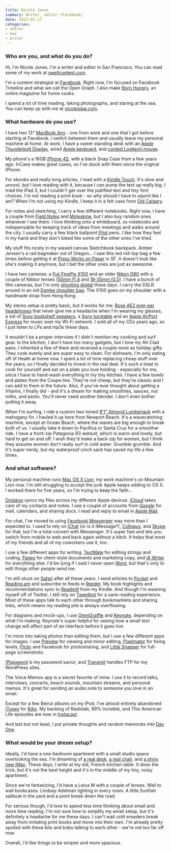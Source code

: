 ```yaml
---
title: Nicole Jones
summary: Writer, editor (Facebook)
date: 2013-01-17
categories:
- editor
- mac
- writer
---
```


### Who are you, and what do you do?

Hi, I'm Nicole Jones. I'm a writer and editor in San Francisco. You can read some of my work at [swellcontent.com](http://swellcontent.com/ "Nicole's work website.").

I'm a content strategist at [Facebook][]. Right now, I'm focused on Facebook Timeline and what we call the Open Graph. I also make [Born Hungry](http://bornhungrymag.com/ "Nicole's home cook magazine."), an online magazine for home cooks.

I spend a lot of time reading, taking photographs, and staring at the sea. You can keep up with me at [nicoleslaw.com](http://nicoleslaw.com/ "Nicole's website.").

### What hardware do you use?

I have two 13" [MacBook Airs][macbook-air] - one from work and one that I got before starting at Facebook. I switch between them and usually leave my personal machine at home. At work, I have a sweet standing desk with an [Apple Thunderbolt Display][thunderbolt-display], wired [Apple keyboard][keyboard], and [corded Logitech mouse][m500].

My phone's a 16GB [iPhone 4S][iphone-4s], with a black Snap Case from a few years ago. InCase makes great cases, so I've stuck with them since the original iPhone.

For ebooks and really long articles, I read with a [Kindle Touch][kindle-touch]. It's slow and uncool, but I love reading with it, because I can pump the text up really big. I tried the iPad 3, but I couldn't get over the justified text and tiny font choices. I'm not reading a print book - so why should I have to squint like I am? When I'm not using my Kindle, I keep it in a felt case from [Old Calgary](http://www.etsy.com/shop/OldCalgary "A store on Etsy.").

For notes and sketching, I carry a few different notebooks. Right now, I have a couple from [Field Notes](http://fieldnotesbrand.com/shop/) and  [Moleskine](http://www.moleskine.com/us/), but I also buy random ones whenever I see them. I love thinking onto a whiteboard, so notebooks are indispensable for keeping track of ideas from meetings and walks around the city. I usually carry a few black ballpoint [Pilot](http://www.pilotpen.us/ProductGroup/5-Better-Retractable.aspx) pens. I like how they feel in my hand and they don't bleed like some of the other ones I've tried.

My stuff fits nicely in my waxed canvas Sketchbook backpack. Amber Jensen's a rad bagmaker out of Oregon... I saw this red roll-top bag a few times before getting it at [Press Works on Paper](http://pressworksonpaper.com/ "A shop in San Francisco.") in SF. It doesn't look like she's making it anymore, but I bet the other ones are just as awesome.

I have two cameras: a [Fuji FinePix X100][finepix-x100] and an older [Nikon D80][d80] with a couple of Nikkor lenses ([50mm f1.4][af-nikkor-50mm-f1.4d] and [18-35mm f3.5][af-zoom-nikkor-18-35mm-f3.5-4.5d-if-ed]). I have a bunch of film cameras, but I'm only [shooting digital](http://www.flickr.com/photos/nicoalesce/ "Nicole's Flickr account.") these days. I carry the DSLR around in an old [Domke shoulder bag][f-5xb]. The X100 goes on my shoulder with a handmade strap from Hong Kong.

My stereo setup is pretty basic, but it works for me: [Bose AE2 over-ear headphones][ae2] that never give me a headache when I'm wearing my glasses, a set of [Sony bookshelf speakers][ss-b1000], a [Sony turntable][pslx350h] and an [Apple AirPort Express][airport-express] for music over my Wi-Fi network. I sold all of my CDs years ago, so I just listen to LPs and mp3s these days.

It wouldn't be a proper interview if I didn't mention my cooking and surf gear. In the kitchen, I don't have too many gadgets, but I love my All-Clad pans. I inherited a few of them and received a couple more as holiday gifts. They cook evenly and are super easy to clean. For dishware, I'm only eating off of Heath at home now. I spent a lot of time replacing cheap stuff over the years, so I finally decided to invest in the real deal. It's such a treat to cook for yourself and eat on a plate you love holding - especially for me, since I have to hand-wash everything in my tiny kitchen. I have a few bowls and plates from the Coupe line. They're not cheap, but they're classic and I can add to them in the future. Also, if you've ever thought about getting a Vitamix, I finally did - and it's a dream for making smoothies, sauces, nut milks, and pesto. You'll never need another blender. I don't even bother putting it away.

When I'm surfing, I ride a custom two-toned [9'1" Almond Lumberjack](http://lifeisjustswell.blogspot.com/2011/06/2-tone-lumberjack.html "Nicole's surfboard.") with a mahogany fin. I hauled it up here from Newport Beach. It's a wavecatching machine, except at Ocean Beach, where the waves are big enough to break both of us. I usually take it down to Pacifica or Santa Cruz for a smoother ride. I have a front-zip Patagonia R3 wetsuit, which is warm and lovely, but hard to get on and off. I wish they'd make a back-zip for women, but I think they assume women don't really surf in cold water. Grumble grumble. And it's super nerdy, but my waterproof cinch sack has saved my life a few times.

### And what software?

My personal machine runs [Mac OS X Lion][macos]; my work machine's on Mountain Lion now. I'm still struggling to accept the junk Apple keeps adding to OS X. I worked there for five years, so I'm trying to keep the faith...

[Dropbox][] syncs my files across my different Apple devices. [iCloud][] takes care of my contacts and notes. I use a couple of accounts from [Google][g-suite] for mail, calendars, and sharing docs. I read and reply to email in [Apple Mail][mail].

For chat, I've moved to using [Facebook Messenger][facebook-messenger-ios] way more than I expected to. I used to rely on [iChat][] (or is it iMessage?), [Colloquy][], and [Skype][] for that, but I'm a total convert with Messenger. It's super fast and lets you switch from mobile to web and back again without a hitch. It helps that most of my friends and all of my coworkers use it, too.

I use a few different apps for writing: [TextMate][] for editing strings and coding, [Pages][] for client-style documents and marketing copy, and [iA Writer][ia-writer] for everything else. I'd be lying if I said I never open [Word][], but that's only to edit things other people send me.

I'm still stuck on [Safari][] after all these years. I send articles to [Pocket][] and [Reading.am][reading] and subscribe to feeds in [Reeder][reeder-ios]. My book highlights and recommendations sync to [Readmill][readmill-ios] from my Kindle. And though I'm weaning myself off of Twitter, I still rely on [Tweetbot][tweetbot-ios] for a sane reading experience. Most of these apps talk to each other through bookmarklets and sharing links, which means my reading pile is always overflowing.

For diagrams and mock-ups, I use [OmniGraffle][] and [Keynote][], depending on what I'm making. Keynote's super helpful for seeing how a small text change will affect part of an interface before it goes live.

I'm more into taking photos than editing them, but I use a few different apps for images. I use [Preview][] for viewing and minor editing, [Pixelmator][] for fixing levels, [Flickr][] and Facebook for photosharing, and [Little Snapper][littlesnapper] for full-page screenshots.

[1Password][] is my password savior, and [Transmit][] handles FTP for my WordPress sites.

The Voice Memos app is a secret favorite of mine. I use it to record talks, interviews, concerts, beach sounds, mountain streams, and personal memos. It's great for sending an audio note to someone you love in an email.

Except for a few Beirut albums on my iPod, I've almost entirely abandoned [iTunes][] for [Rdio][]. My backlog of Radiolab, 99% Invisible, and This American Life episodes are now in [Instacast][instacast-ios].

And last but not least, I put private thoughts and random memories into [Day One][day-one-ios].

### What would be your dream setup?

Ideally, I'd have a one-bedroom apartment with a small studio space overlooking the sea. I'm dreaming of [a real desk][risom-desk], [a real chair][eames-side-chair], and [a shiny new iMac][imac]. These days, I write at my old, French kitchen table. It does the trick, but it's not the best height and it's in the middle of my tiny, noisy apartment.

Since we're fantasizing, I'd have a Leica M with a couple of lenses. Wall to wall bookcases. Lindsey Adelman lighting in every room. A little Sunfish sailboat in the yard and a point break down the road.

For serious though, I'd love to spend less time thinking about email and more time reading. I'm not sure how to simplify my email setup, but it's definitely a headache for me these days. I can't wait until ereaders break away from imitating print books and move into their own. I'm already pretty spoiled with these bits and bobs talking to each other - we're not too far off now.

Overall, I'd like things to be simpler and more spacious.

[1password]: https://1password.com "Password management software for Mac OS X."
[ae2]: https://www.amazon.com/Bose®-AE2-audio-headphones-Black/dp/B00478O0JI "Around-the-ear headphones."
[af-nikkor-50mm-f1.4d]: https://www.nikonusa.com/en/Nikon-Products/Product/Camera-Lenses/1902/AF-NIKKOR-50mm-f%252F1.4D.html "A camera lens."
[af-zoom-nikkor-18-35mm-f3.5-4.5d-if-ed]: https://www.nikonusa.com/en/nikon-products/product-archive/camera-lenses/af-zoom-nikkor-18-35mm-f%252f3.5-4.5d-if-ed.html "A wide angle zoom lens."
[airport-express]: https://en.wikipedia.org/wiki/AirPort_Express "A small wireless access point."
[colloquy]: https://colloquy.app/ "An IRC client for the Mac."
[d80]: https://www.nikonusa.com/en/nikon-products/product/dslr-cameras/d80.html "A 10.2 megapixel digital SLR."
[day-one-ios]: https://apps.apple.com/us/app/day-one-journal/id421706526 "A journal app."
[dropbox]: https://www.dropbox.com/ "Online syncing and storage."
[eames-side-chair]: https://www.dwr.com/kitchen-dining-chairs-benches/eames-molded-plastic-side-chair/1104.html?lang=en_US "A fancy chair."
[f-5xb]: http://web.archive.org/web/20230407212235/http://www.amazon.com/Domke-F-5XB-Shoulder-Belt-Black/dp/B00009R89L "A camera bag."
[facebook-messenger-ios]: https://apps.apple.com/us/app/facebook-messenger/id454638411 "A Facebook chat client app."
[facebook]: https://www.facebook.com/ "A social networking site."
[finepix-x100]: https://finepix-x100.com/ "A 12.3 megapixel digital camera."
[flickr]: https://www.flickr.com/ "A photo sharing website."
[g-suite]: https://workspace.google.com/ "A hosted solution for email, calendaring and more."
[ia-writer]: https://ia.net/topics/ia-writer-for-mac "A full-screen writing tool for the Mac."
[ichat]: https://en.wikipedia.org/wiki/IChat "An AIM/Jabber client included with Mac OS X."
[icloud]: https://www.apple.com/icloud/ "A cloud service."
[imac]: https://www.apple.com/imac-24/ "An all-in-one computer."
[instacast-ios]: https://apps.apple.com/us/app/instacast/id420368235 "A podcast app."
[iphone-4s]: https://en.wikipedia.org/wiki/IPhone_4S "A smartphone."
[itunes]: https://www.apple.com/itunes/ "A jukebox application and online store."
[keyboard]: https://www.apple.com/us/shop/goto/mac/accessories "The keyboard."
[keynote]: https://www.apple.com/keynote/ "Presentation software for the Mac."
[kindle-touch]: http://web.archive.org/web/20230419191859/https://www.amazon.com/Kindle-Touch-e-Reader-Touch-Screen-Wi-Fi-Special-Offers/dp/B005890G8Y "A digital book reader."
[littlesnapper]: http://web.archive.org/web/20230529193441/https://www.realmacsoftware.com/ember/ "A screen capture and collection tool for the Mac."
[m500]: https://www.logitech.com/en-us/product/corded-mouse-m500.html "A mouse."
[macbook-air]: https://www.apple.com/macbook-air/ "A very thin laptop."
[macos]: https://en.wikipedia.org/wiki/MacOS "An operating system for Mac hardware."
[mail]: https://en.wikipedia.org/wiki/Mail_(application) "The default Mac OS X mail client."
[omnigraffle]: https://www.omnigroup.com/omnigraffle/ "Diagramming software for the Mac."
[pages]: https://www.apple.com/pages/ "A Mac word processor and layout tool from Apple."
[pixelmator]: http://web.archive.org/web/20230419034642/https://www.pixelmator.com/mac/ "An image editor for the Mac."
[pocket]: https://getpocket.com/en/ "A service for storing links to look at later on."
[preview]: https://en.wikipedia.org/wiki/Preview_(Mac_OS) "An image viewer included with Mac OS X."
[pslx350h]: http://web.archive.org/web/20230706214226/https://www.amazon.com/Sony-PSLX350H-Turntable-Discontinued-Manufacturer/dp/B00001ZWTY "A turntable."
[rdio]: http://web.archive.org/web/20151209115835/http://www.rdio.com:80/home/en-us/ "A music streaming service."
[reading]: http://web.archive.org/web/20220701003848/https://www.reading.am/ "A service to keep track of what you're reading online."
[readmill-ios]: https://apps.apple.com/app/readmill/id438032664 "A social ebook reader for iOS."
[reeder-ios]: https://reederapp.com "A Google Reader client for iOS."
[risom-desk]: https://www.dwr.com/office-desks/risom-desk/2213.html?lang=en_US "A fancy desk."
[safari]: https://www.apple.com/safari/ "A fast web browser."
[skype]: https://www.skype.com/en/ "Voice and video chat software."
[ss-b1000]: http://web.archive.org/web/20221205175700/http://www.amazon.com/Sony-SS-B1000-4-Inch-Bookshelf-Speakers/dp/B000OG88KY/ "Speakers."
[textmate]: https://macromates.com/ "A text editor for the Mac."
[thunderbolt-display]: https://www.apple.com/displays/ "A Thunderbolt-powered monitor."
[transmit]: https://panic.com/transmit/ "An FTP/SFTP client for the Mac."
[tweetbot-ios]: https://tapbots.com/tweetbot/ "A Twitter client for iOS."
[word]: https://www.microsoft.com/en-us/microsoft-365/word "A document editor."
